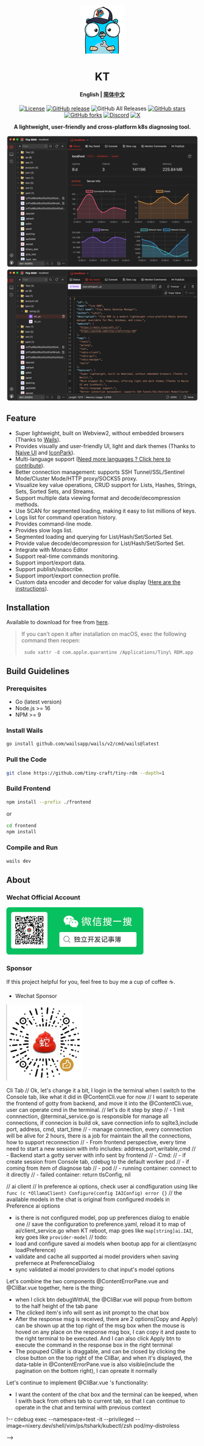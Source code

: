 <div align="center">
<a href="https://github.com/tiny-craft/tiny-rdm/"><img src="build/appicon.png" width="120"/></a>
</div>
<h1 align="center">KT</h1>
<h4 align="center"><strong>English</strong> | <a href="https://github.com/tiny-craft/tiny-rdm/blob/main/README_zh.md">
简体中文</a></h4>
<div align="center">

[![License](https://img.shields.io/github/license/tiny-craft/tiny-rdm)](https://github.com/tiny-craft/tiny-rdm/blob/main/LICENSE)
[![GitHub release](https://img.shields.io/github/release/tiny-craft/tiny-rdm)](https://github.com/tiny-craft/tiny-rdm/releases)
![GitHub All Releases](https://img.shields.io/github/downloads/tiny-craft/tiny-rdm/total)
[![GitHub stars](https://img.shields.io/github/stars/tiny-craft/tiny-rdm)](https://github.com/tiny-craft/tiny-rdm/stargazers)
[![GitHub forks](https://img.shields.io/github/forks/tiny-craft/tiny-rdm)](https://github.com/tiny-craft/tiny-rdm/fork)
[![Discord](https://img.shields.io/discord/1170373259133456434?label=Discord&color=5865F2)](https://discord.gg/VTFbBMGjWh)
[![X](https://img.shields.io/badge/Twitter-black?logo=x&logoColor=white)](https://twitter.com/Lykin53448)

<strong>A lightweight, user-friendly and cross-platform k8s diagnosing tool.</strong>

</div>

<picture>
 <source media="(prefers-color-scheme: dark)" srcset="screenshots/dark_en.png">
 <source media="(prefers-color-scheme: light)" srcset="screenshots/light_en.png">
 <img alt="screenshot" src="screenshots/dark_en.png">
</picture>

<picture>
 <source media="(prefers-color-scheme: dark)" srcset="screenshots/dark_en2.png">
 <source media="(prefers-color-scheme: light)" srcset="screenshots/light_en2.png">
 <img alt="screenshot" src="screenshots/dark_en2.png">
</picture>

## Feature

- Super lightweight, built on Webview2, without embedded browsers (Thanks
  to [Wails](https://github.com/wailsapp/wails)).
- Provides visually and user-friendly UI, light and dark themes (Thanks to [Naive UI](https://github.com/tusen-ai/naive-ui)
  and [IconPark](https://iconpark.oceanengine.com)).
- Multi-language support ([Need more languages ? Click here to contribute](.github/CONTRIBUTING.md)).
- Better connection management: supports SSH Tunnel/SSL/Sentinel Mode/Cluster Mode/HTTP proxy/SOCKS5 proxy.
- Visualize key value operations, CRUD support for Lists, Hashes, Strings, Sets, Sorted Sets, and Streams.
- Support multiple data viewing format and decode/decompression methods.
- Use SCAN for segmented loading, making it easy to list millions of keys.
- Logs list for command operation history.
- Provides command-line mode.
- Provides slow logs list.
- Segmented loading and querying for List/Hash/Set/Sorted Set.
- Provide value decode/decompression for List/Hash/Set/Sorted Set.
- Integrate with Monaco Editor
- Support real-time commands monitoring.
- Support import/export data.
- Support publish/subscribe.
- Support import/export connection profile.
- Custom data encoder and decoder for value display ([Here are the instructions](https://redis.tinycraft.cc/guide/custom-decoder/)).

## Installation

Available to download for free from [here](https://github.com/tiny-craft/tiny-rdm/releases).

> If you can't open it after installation on macOS, exec the following command then reopen:
>
> ```shell
>  sudo xattr -d com.apple.quarantine /Applications/Tiny\ RDM.app
> ```

## Build Guidelines

### Prerequisites

- Go (latest version)
- Node.js >= 16
- NPM >= 9

### Install Wails

```bash
go install github.com/wailsapp/wails/v2/cmd/wails@latest
```

### Pull the Code

```bash
git clone https://github.com/tiny-craft/tiny-rdm --depth=1
```

### Build Frontend

```bash
npm install --prefix ./frontend
```

or

```bash
cd frontend
npm install
```

### Compile and Run

```bash
wails dev
```

## About

### Wechat Official Account

<img src="docs/images/wechat_official.png" alt="wechat" width="360" />

### Sponsor

If this project helpful for you, feel free to buy me a cup of coffee ☕️.

- Wechat Sponsor

<img src="docs/images/wechat_sponsor.jpg" alt="wechat" width="200" />

Cli Tab
// Ok, let's change it a bit, I login in the terminal when I switch to the Console tab, like what it did in @ContentCli.vue for now
// I want to seperate the frontend of gotty from backend, and move it into the @ContentCli.vue, user can operate cmd in the terminal.
// let's do it step by step
// - 1 init connnection, @terminal_service.go is responsible for manage all connections, if connecion is build ok, save connection info to sqilte3,include port, address, cmd, start_time
// - manage connection, every connnection will be alive for 2 hours, there is a job for maintain the all the connections, how to support reconnection
// - From frontend perspective, every time need to start a new session with info includes: address,port,writable,cmd
// - Backend start a gotty server with info sent by frontend
// - Cmd:
// - if create session from Console tab, cdebug to the default worker pod
// - if coming from item of diagnose tab
// - pod
// - running container: connect to it directly
// - failed container: return tlsConfig, nil

// ai client
// In preference ai options, check user ai condfiguration using like `func (c *OllamaClient) Configure(config IAIConfig) error {}`
// the available models in the chat is original from configured models in Preference ai options

- is there is not configured model, pop up preferences dialog to enable one
// save the configuration to preference.yaml, reload it to map of ai/client_service.go when KT reboot, map goes like `map[string]ai.IAI`, key goes like `provider-model`
//
todo:
- load and configure saved ai models when bootup app for ai client(async loadPreference)
- validate and cache all supported ai model providers when saving prefernece at PreferenceDialog
- sync validated ai model providers to chat input's model options


Let's combine the two components @ContentErrorPane.vue and @CliBar.vue together, here is the thing:
- when I click btn debugWithAI, the @CliBar.vue will popup from bottom to the half height of the tab pane
- The clicked item's info will sent as  init prompt to the chat box
- After the response msg is received, there are 2 options(Copy and Apply) can be shown up at the top right of the msg box when the mouse is hoved on any place on the response msg box, I can copy it and paste to the right terminal to be executed. And I can also click Apply btn to execute the command in the response box in the right terminal
- The popuped CliBar is draggable, and can be closed by clicking the close button on the top right of the CliBar, and when it's displayed, the data-table in @ContentErrorPane.vue is also visible(include the pagination on the bottom right), I can opreate it normally

Let's continue to implement @CliBar.vue 's functionality:
- I want the content of the chat box and the terminal can be keeped, when I swith back from others tab to current tab, so that I can continue to operate in the chat and terminal with previous context

!-- 
cdebug exec --namespace=test -it --privileged --image=nixery.dev/shell/vim/ps/tshark/kubectl/zsh pod/my-distroless

-->
